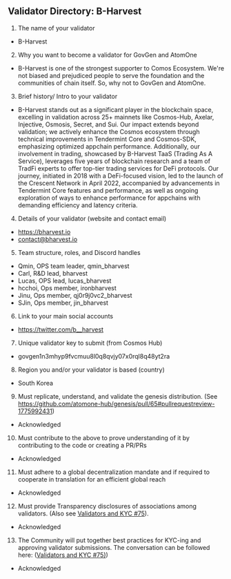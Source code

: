 ## Validator Directory: B-Harvest

1) The name of your validator

- B-Harvest

2) Why you want to become a validator for GovGen and AtomOne

- B-Harvest is one of the strongest supporter to Comos Ecosystem. We're not biased and prejudiced people to serve the foundation and the communities of chain itself. So, why not to GovGen and AtomOne.

3) Brief history/ Intro to your validator

- B-Harvest stands out as a significant player in the blockchain space, excelling in validation across 25+ mainnets like Cosmos-Hub, Axelar, Injective, Osmosis, Secret, and Sui. Our impact extends beyond validation; we actively enhance the Cosmos ecosystem through technical improvements in Tendermint Core and Cosmos-SDK, emphasizing optimized appchain performance. Additionally, our involvement in trading, showcased by B-Harvest TaaS (Trading As A Service), leverages five years of blockchain research and a team of TradFi experts to offer top-tier trading services for DeFi protocols. Our journey, initiated in 2018 with a DeFi-focused vision, led to the launch of the Crescent Network in April 2022, accompanied by advancements in Tendermint Core features and performance, as well as ongoing exploration of ways to enhance performance for appchains with demanding efficiency and latency criteria.

4) Details of your validator (website and contact email)

- https://bharvest.io
- contact@bharvest.io

5) Team structure, roles, and Discord handles

- Qmin, OPS team leader, qmin_bharvest
- Carl, R&D lead, bharvest
- Lucas, OPS lead, lucas_bharvest
- hcchoi, Ops member, ironbharvest
- Jinu, Ops member, qj0r9j0vc2_bharvest
- SJin, Ops member, jin_bharvest

6) Link to your main social accounts

- https://twitter.com/b__harvest

7) Unique validator key to submit (from Cosmos Hub)

- govgen1n3mhyp9fvcmuu8l0q8qvjy07x0rql8q48yt2ra

8) Region you and/or your validator is based (country)

- South Korea

9) Must replicate, understand, and validate the genesis distribution. (See https://github.com/atomone-hub/genesis/pull/65#pullrequestreview-1775992431)

- Acknowledged

10) Must contribute to the above to prove understanding of it by contributing to the code or creating a PR/PRs

- Acknowledged

11) Must adhere to a global decentralization mandate and if required to cooperate in translation for an efficient global reach

- Acknowledged

12) Must provide Transparency disclosures of associations among validators. (Also see [Validators and KYC #75](https://github.com/atomone-hub/genesis/issues/75#issue-2034573094)).

- Acknowledged

13) The Community will put together best practices for KYC-ing and approving validator submissions. The conversation can be followed here: ([Validators and KYC #75)](https://github.com/atomone-hub/genesis/issues/75#issue-2034573094))

- Acknowledged
